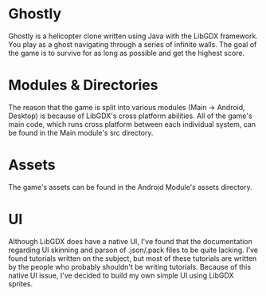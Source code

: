 Ghostly
=======

Ghostly is a helicopter clone written using Java with the LibGDX framework. You play as a ghost navigating through a series of infinite walls. The goal of the game is to survive for as long as possible and get the highest score. 

Modules & Directories 
======

The reason that the game is split into various modules (Main -> Android, Desktop) is because of LibGDX's cross platform abilities. All of the game's main code, which runs cross platform between each individual system, can be found in the Main module's src directory.

Assets
======

The game's assets can be found in the Android Module's assets directory. 

UI
======

Although LibGDX does have a native UI, I've found that the documentation regarding UI skinning and parson of .json/.pack files to be quite lacking. I've found tutorials written on the subject, but most of these tutorials are written by the people who probably shouldn't be writing tutorials. Because of this native UI issue, I've decided to build my own simple UI using LibGDX sprites. 

